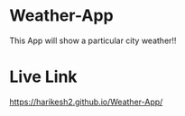 # Weather-App
This App will show a particular city weather!!
# Live Link
https://harikesh2.github.io/Weather-App/
